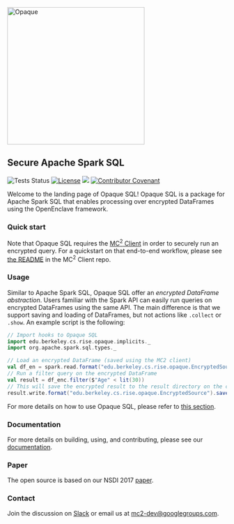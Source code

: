 <img src="https://mc2-project.github.io/opaque-sql/opaque.svg" width="315" alt="Opaque">

## Secure Apache Spark SQL

![Tests Status](https://github.com/mc2-project/opaque/actions/workflows/main.yml/badge.svg) 
[![License](https://img.shields.io/badge/License-Apache%202.0-blue.svg)](https://opensource.org/licenses/Apache-2.0) 
[<img src="https://img.shields.io/badge/slack-contact%20us-blueviolet?logo=slack">](https://join.slack.com/t/mc2-project/shared_invite/zt-rt3kxyy8-GS4KA0A351Ysv~GKwy8NEQ)
[![Contributor Covenant](https://img.shields.io/badge/Contributor%20Covenant-2.0-4baaaa.svg)](CODE_OF_CONDUCT.md)

Welcome to the landing page of Opaque SQL! Opaque SQL is a package for Apache Spark SQL that enables processing over encrypted DataFrames using the OpenEnclave framework. 

### Quick start
Note that Opaque SQL requires the [MC<sup>2</sup> Client](https://github.com/mc2-project/mc2) in order to securely run an encrypted query. For a quickstart on that end-to-end workflow, please see [the README](https://github.com/mc2-project/mc2#quickstart) in the MC<sup>2</sup> Client repo.

### Usage
Similar to Apache Spark SQL, Opaque SQL offer an *encrypted DataFrame abstraction*. Users familiar with the Spark API can easily run queries on encrypted DataFrames using the same API. The main difference is that we support saving and loading of DataFrames, but not actions like `.collect` or `.show`. An example script is the following:

```scala
// Import hooks to Opaque SQL
import edu.berkeley.cs.rise.opaque.implicits._
import org.apache.spark.sql.types._

// Load an encrypted DataFrame (saved using the MC2 client)
val df_en = spark.read.format("edu.berkeley.cs.rise.opaque.EncryptedSource").load("/tmp/opaquesql.csv.enc")
// Run a filter query on the encrypted DataFrame
val result = df_enc.filter($"Age" < lit(30))
// This will save the encrypted result to the result directory on the cloud
result.write.format("edu.berkeley.cs.rise.opaque.EncryptedSource").save("/tmp/opaque_sql_result")
```

For more details on how to use Opaque SQL, please refer to [this section](https://mc2-project.github.io/opaque-sql-docs/src/usage/usage.html).

### Documentation
For more details on building, using, and contributing, please see our [documentation](https://mc2-project.github.io/opaque-sql-docs/src/index.html).

### Paper
The open source is based on our NSDI 2017 [paper](https://www.usenix.org/system/files/conference/nsdi17/nsdi17-zheng.pdf).

### Contact
Join the discussion on [Slack](https://join.slack.com/t/mc2-project/shared_invite/zt-rt3kxyy8-GS4KA0A351Ysv~GKwy8NEQ) or email us at mc2-dev@googlegroups.com.

